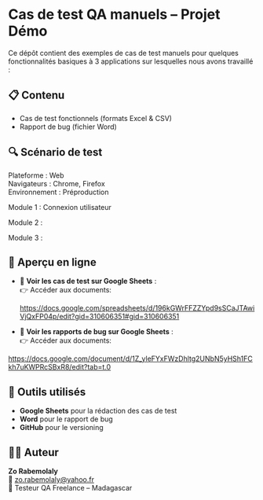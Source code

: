 # Cas de test QA manuels – Projet Démo

Ce dépôt contient des exemples de cas de test manuels pour quelques fonctionnalités basiques à 3 applications sur lesquelles nous avons travaillé :


## 📋 Contenu

- Cas de test fonctionnels (formats Excel & CSV)
- Rapport de bug (fichier Word)

## 🔍 Scénario de test

Plateforme : Web  
Navigateurs : Chrome, Firefox  
Environnement : Préproduction

Module 1 : Connexion utilisateur

Module 2 : 

Module 3 : 

## 🔗 Aperçu en ligne

- 🧾 **Voir les cas de test sur Google Sheets** :  
  👉 Accéder aux documents:
  
  https://docs.google.com/spreadsheets/d/196kGWrFFZZYpd9sSCaJTAwiVjQxFP04p/edit?gid=310606351#gid=310606351
  
 - 🧾 **Voir les rapports de bug sur Google Sheets** :  
  👉 Accéder aux documents:

  https://docs.google.com/document/d/1Z_yleFYxFWzDhltg2UNbN5yHSh1FCkh7uKWPRcSBxR8/edit?tab=t.0

## 🧰 Outils utilisés

- **Google Sheets** pour la rédaction des cas de test
- **Word** pour le rapport de bug
- **GitHub** pour le versioning

## 🧑‍💻 Auteur

**Zo Rabemolaly**  
📧 zo.rabemolaly@yahoo.fr  
🎯 Testeur QA Freelance – Madagascar  



